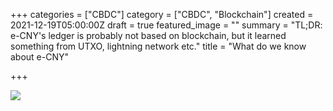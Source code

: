 +++
categories = ["CBDC"]
category = ["CBDC", "Blockchain"]
created = 2021-12-19T05:00:00Z
draft = true
featured_image = ""
summary = "TL;DR: e-CNY's ledger is probably not based on blockchain, but it learned something from UTXO, lightning  network etc."
title = "What do we know about e-CNY"

+++
  
![](/uploads/ecny.jpg)